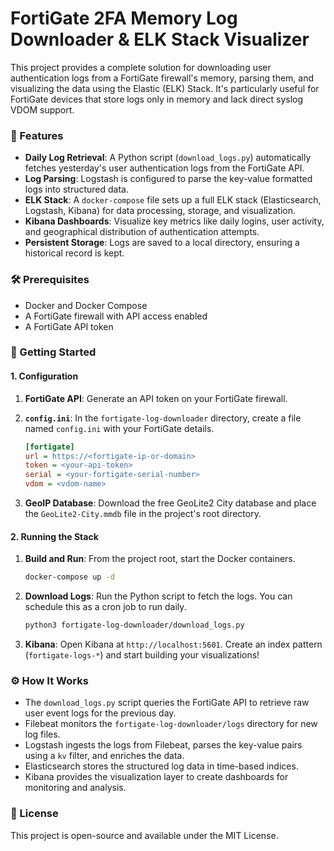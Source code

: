 # FortiGate 2FA Memory Log Downloader & ELK Stack Visualizer

This project provides a complete solution for downloading user authentication logs from a FortiGate firewall's memory, parsing them, and visualizing the data using the Elastic (ELK) Stack. It's particularly useful for FortiGate devices that store logs only in memory and lack direct syslog VDOM support.

### 🌟 Features
* **Daily Log Retrieval**: A Python script (`download_logs.py`) automatically fetches yesterday's user authentication logs from the FortiGate API.
* **Log Parsing**: Logstash is configured to parse the key-value formatted logs into structured data.
* **ELK Stack**: A `docker-compose` file sets up a full ELK stack (Elasticsearch, Logstash, Kibana) for data processing, storage, and visualization.
* **Kibana Dashboards**: Visualize key metrics like daily logins, user activity, and geographical distribution of authentication attempts.
* **Persistent Storage**: Logs are saved to a local directory, ensuring a historical record is kept.

### 🛠️ Prerequisites
* Docker and Docker Compose
* A FortiGate firewall with API access enabled
* A FortiGate API token

### 🚀 Getting Started

#### 1. Configuration
1.  **FortiGate API**: Generate an API token on your FortiGate firewall.
2.  **`config.ini`**: In the `fortigate-log-downloader` directory, create a file named `config.ini` with your FortiGate details.

    ```ini
    [fortigate]
    url = https://<fortigate-ip-or-domain>
    token = <your-api-token>
    serial = <your-fortigate-serial-number>
    vdom = <vdom-name>
    ```

3.  **GeoIP Database**: Download the free GeoLite2 City database and place the `GeoLite2-City.mmdb` file in the project's root directory.

#### 2. Running the Stack
1.  **Build and Run**: From the project root, start the Docker containers.

    ```bash
    docker-compose up -d
    ```

2.  **Download Logs**: Run the Python script to fetch the logs. You can schedule this as a cron job to run daily.

    ```bash
    python3 fortigate-log-downloader/download_logs.py
    ```

3.  **Kibana**: Open Kibana at `http://localhost:5601`. Create an index pattern (`fortigate-logs-*`) and start building your visualizations!

### ⚙️ How It Works
* The `download_logs.py` script queries the FortiGate API to retrieve raw user event logs for the previous day.
* Filebeat monitors the `fortigate-log-downloader/logs` directory for new log files.
* Logstash ingests the logs from Filebeat, parses the key-value pairs using a `kv` filter, and enriches the data.
* Elasticsearch stores the structured log data in time-based indices.
* Kibana provides the visualization layer to create dashboards for monitoring and analysis.

### 📄 License
This project is open-source and available under the MIT License.
